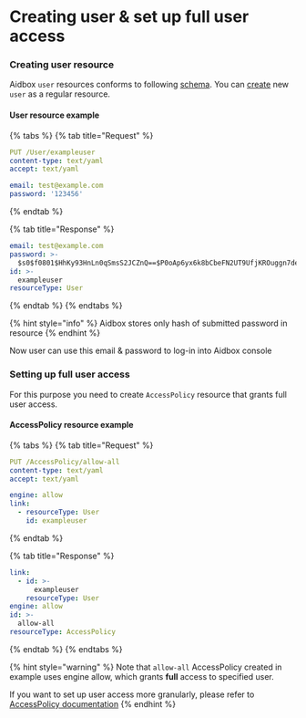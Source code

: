 # Creating user & set up full user access

### Creating user resource

Aidbox `user` resources conforms to following [schema](https://docs.aidbox.app/security-and-access-control-1/overview#user). You can [create](https://docs.aidbox.app/api-1/api/crud-1/fhir-and-aidbox-crud) new `user` as a regular resource.

#### User resource example

{% tabs %}
{% tab title="Request" %}
```yaml
PUT /User/exampleuser
content-type: text/yaml
accept: text/yaml

email: test@example.com
password: '123456'
```
{% endtab %}

{% tab title="Response" %}
```yaml
email: test@example.com
password: >-
  $s0$f0801$HhKy93HnLn0qSmsS2JCZnQ==$P0oAp6yx6k8bCbeFN2UT9UfjKROuggn7deLbX2Mpm2M=
id: >-
  exampleuser
resourceType: User
```
{% endtab %}
{% endtabs %}

{% hint style="info" %}
Aidbox stores only hash of submitted password in resource
{% endhint %}

Now user can use this email & password to log-in into Aidbox console

### Setting up full user access

For this purpose you need to create `AccessPolicy` resource that grants full user access.

#### AccessPolicy resource example

{% tabs %}
{% tab title="Request" %}
```yaml
PUT /AccessPolicy/allow-all
content-type: text/yaml
accept: text/yaml

engine: allow
link:
  - resourceType: User
    id: exampleuser
```
{% endtab %}

{% tab title="Response" %}
```yaml
link:
  - id: >-
      exampleuser
    resourceType: User
engine: allow
id: >-
  allow-all
resourceType: AccessPolicy
```
{% endtab %}
{% endtabs %}

{% hint style="warning" %}
Note that `allow-all` AccessPolicy created in  example uses engine allow, which grants **full** access to specified user.&#x20;

If you want to set up user access more granularly, please refer to [AccessPolicy documentation](../security-and-access-control-1/security/access-control/)
{% endhint %}
